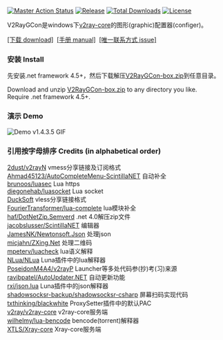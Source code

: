 [![Master Action Status][1]][2] [![Release][3]][4] [![Total Downloads][5]][6] [![License][7]][8]

[1]: https://github.com/vrnobody/V2RayGCon/workflows/master/badge.svg "Build Status Badge"
[2]: https://github.com/vrnobody/V2RayGCon/actions "Actions detail"
[3]: https://img.shields.io/github/release/vrnobody/V2RayGCon.svg "Release Badge"
[4]: https://github.com/vrnobody/V2RayGCon/releases/latest "Releases"
[5]: https://img.shields.io/github/downloads/vrnobody/V2RayGCon/total.svg "Total Downloads Badge"
[6]: https://www.somsubhra.com/github-release-stats/?username=vrnobody&repository=V2RayGCon "Download Details"
[7]: https://img.shields.io/github/license/vrnobody/V2RayGCon.svg "Licence Badge"
[8]: https://github.com/vrnobody/V2RayGCon/blob/master/LICENSE "Licence"
[9]: https://github.com/vrnobody/V2RayGCon/releases/latest "Latest release"
[10]: https://vrnobody.github.io/V2RayGCon/ "github.io"
[11]: https://github.com/vrnobody/V2RayGCon/issues "Issues"
[12]: https://github.com/vrnobody/luna-scripts "Luna scripts"

V2RayGCon是windows下[v2ray-core](https://v2ray.com)的图形(graphic)配置器(configer)。  

[\[下载 download\]][9]&nbsp;&nbsp;[\[手册 manual\]][10]&nbsp;&nbsp;[\[唯一联系方式 issue\]][11]  

### 安装 Install
先安装.net framework 4.5+，然后下载解压[V2RayGCon-box.zip][9]到任意目录。  
  
Download and unzip [V2RayGCon-box.zip][9] to any directory you like.  
Require .net framework 4.5+.  

### 演示 Demo
![Demo v1.4.3.5 GIF](https://vrnobody.github.io/V2RayGCon/images/forms/demo_basics_v1.4.3.5.gif)  

### 引用按字母排序 Credits (in alphabetical order)  
[2dust/v2rayN](https://github.com/2dust/v2rayN) vmess分享链接及订阅格式  
[Ahmad45123/AutoCompleteMenu-ScintillaNET](https://github.com/Ahmad45123/AutoCompleteMenu-ScintillaNET) 自动补全  
[brunoos/luasec](https://github.com/brunoos/luasec.git) Lua https  
[diegonehab/luasocket](https://github.com/diegonehab/luasocket.git) Lua socket  
[DuckSoft](https://github.com/XTLS/Xray-core/issues/91) vless分享链接格式  
[FourierTransformer/lua-complete](https://github.com/FourierTransformer/lua-complete.git) lua模块补全  
[haf/DotNetZip.Semverd](https://github.com/haf/DotNetZip.Semverd) .net 4.0解压zip文件  
[jacobslusser/ScintillaNET](https://github.com/jacobslusser/ScintillaNET) 编辑器  
[JamesNK/Newtonsoft.Json](https://github.com/JamesNK/Newtonsoft.Json) 处理json  
[micjahn/ZXing.Net](https://github.com/micjahn/ZXing.Net/) 处理二维码  
[mpeterv/luacheck](https://github.com/mpeterv/luacheck.git) lua语义解释  
[NLua/NLua](https://github.com/NLua/NLua) Luna插件中的lua解释器  
[PoseidonM4A4/v2rayP](https://github.com/PoseidonM4A4/v2rayP) Launcher等多处代码参(抄)考(习)来源  
[ravibpatel/AutoUpdater.NET](https://github.com/ravibpatel/AutoUpdater.NET) 自动更新功能  
[rxi/json.lua](https://github.com/rxi/json.lua) Luna插件中的json解释器  
[shadowsocksr-backup/shadowsocksr-csharp](https://github.com/shadowsocksr-backup/shadowsocksr-csharp) 屏幕扫码实现代码  
[txthinking/blackwhite](https://github.com/txthinking/blackwhite) ProxySetter插件中的默认PAC  
[v2ray/v2ray-core](https://github.com/v2ray/v2ray-core) v2ray-core服务端  
[wilhelmy/lua-bencode](https://bitbucket.org/wilhelmy/lua-bencode) bencode(torrent)解释器  
[XTLS/Xray-core](https://github.com/XTLS/Xray-core) Xray-core服务端  
